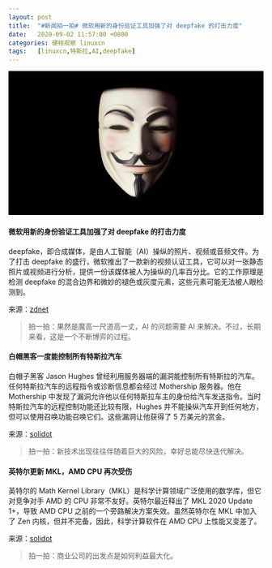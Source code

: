 ```yaml
---
layout: post
title:	"#新闻拍一拍# 微软用新的身份验证工具加强了对 deepfake 的打击力度"
date:	2020-09-02 11:57:00 +0800 
categories:	硬核观察 linuxcn 
tags:	[linuxcn,特斯拉,AI,deepfake]
---
```



![](/Asserts/Images/album/202009/02/115751yiaj70777jo4c540.jpg)


#### 微软用新的身份验证工具加强了对 deepfake 的打击力度


deepfake，即合成媒体，是由人工智能（AI）操纵的照片、视频或音频文件。为了打击 deepfake 的盛行，微软推出了一款新的视频认证工具，它可以对一张静态照片或视频进行分析，提供一份该媒体被人为操纵的几率百分比。它的工作原理是检测 deepfake 的混合边界和微妙的褪色或灰度元素，这些元素可能无法被人眼检测到。


来源：[zdnet](https://www.zdnet.com/article/microsoft-strengthens-deepfake-fight-with-new-authentication-tools/ "https://www.zdnet.com/article/microsoft-strengthens-deepfake-fight-with-new-authentication-tools/")



> 
> 拍一拍：果然是魔高一尺道高一丈，AI 的问题需要 AI 来解决。不过，长期来看，这是一个不断博弈的过程。
> 
> 
> 


#### 白帽黑客一度能控制所有特斯拉汽车


白帽子黑客 Jason Hughes 曾经利用服务器端的漏洞能控制所有特斯拉的汽车。任何特斯拉汽车的远程指令或诊断信息都会经过 Mothership 服务器。他在 Mothership 中发现了漏洞允许他以任何特斯拉车主的身份给汽车发送指令。当时特斯拉汽车的远程控制功能还比较有限，Hughes 并不能操纵汽车开到任何地方，但可以使用召唤功能召唤它们。这些漏洞让他获得了 5 万美元的赏金。


来源：[solidot](https://www.solidot.org/story?sid=65411 "https://www.solidot.org/story?sid=65411")



> 
> 拍一拍：新技术出现往往伴随着巨大的风险，幸好总能尽快迭代解决。
> 
> 
> 


#### 英特尔更新 MKL，AMD CPU 再次受伤


英特尔的 Math Kernel Library（MKL）是科学计算领域广泛使用的数学库，但它对竞争对手 AMD 的 CPU 非常不友好。英特尔最近释出了 MKL 2020 Update 1+，导致 AMD CPU 之前的一个旁路解决方案失效。虽然英特尔在 MKL 中加入了 Zen 内核，但并不完备，因此，科学计算软件在 AMD CPU 上性能又变差了。


来源：[solidot](https://www.solidot.org/story?sid=65407 "https://www.solidot.org/story?sid=65407")



> 
> 拍一拍：商业公司的出发点是如何利益最大化。
> 
> 
>
